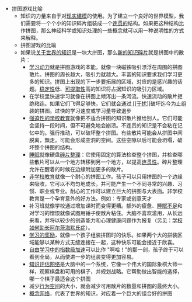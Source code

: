 - 拼图游戏比喻
    - 知识的力量来自于对[现实建模](https://supermemo.guru/wiki/Abstract_knowledge)的使用。为了建立一个良好的世界模型，我们需要将一个个小的知识碎片组装成一个[连贯的](https://supermemo.guru/wiki/Coherence)结构。如果把这种结构比作拼图，那么神经科学或知识处理的一些概念就可以用一种说明性的方式来解释。
    - 拼图游戏的比喻
    - 如果说[关于世界的知识](https://supermemo.guru/wiki/Concept_network)是一块大拼图，那么[新的知识碎片](https://supermemo.guru/wiki/Concept)就是拼图中的散片：
        - [学习动力](https://supermemo.guru/wiki/Learn_drive)就是拼图游戏的本能，就像一块磁铁吸引漂浮在周围的拼图散片。拼图的周长越大，吸引力就越大。丰富的知识要求我们学习更多的知识。拼图上出现的下一步要拓展的区域，对应的是感兴趣的话题。[稳定性](https://supermemo.guru/wiki/Stability)低、[可提取性](https://supermemo.guru/wiki/Retrievability)高的知识将占据知识的吸引力区域。
        - 在学校里快速学习就像在拼图上倾泻出一条河流。快速流动的散片拒绝粘连。如果它们飞得足够快，它们就会通过[ [[干扰]]](https://supermemo.guru/wiki/Interference)破坏迄今为止组装的拼图。过快的学习速度或学习量导致退步
        - [强迫性的学校教育](https://supermemo.guru/wiki/Coercion_in_learning)就像把不适合拼图的知识散片推给别人。它们可能会坚持一段时间，但不可避免地会崩溃。不连贯的知识是不会粘在记忆中的。强行推动，可以破坏整个拼图。有些散片可能会从拼图中间脱离，飘走。可能会形成空洞的空间。这些空隙以后可能会坍塌，破坏整个拼图的结构。
        - [睡眠](https://supermemo.guru/wiki/Science_of_sleep)就像硬盘[碎片整理](https://supermemo.guru/wiki/Memory_optimization_in_sleep)：它使用固定的算法检查整个拼图，并检查哪些散片可以从一个地方转移到另一个地方，以提高[连贯性](https://supermemo.guru/wiki/Coherence)。碎片整理允许在醒着的时候在边缘附加更多的散片。
        - [非学校教育](https://supermemo.guru/wiki/Unschooling)就像一个耐心的拼图工作。孩子可以只用拼图的一个边缘来吸收，它可以不均匀地成长，并可能产生一个不同寻常的兴趣、习惯、职业或专业。耐心的工作可以建立巨大的拼图与大表面。非学校教育是一个孕育意外的好方法。例如：专家或创意天才
        - 补习班就像学校通过增加课时而变得更糟。额外的疲惫、[睡眠不足](https://supermemo.guru/wiki/Sleep_deprivation)和对学习的憎恨就像试图用锤子使散片粘住。大脑不喜欢滥用，从长远来看，并将以较少的创造能力和心理健康问题作为报复（另见：[学校如何助长阿尔茨海默氏症](https://supermemo.guru/wiki/How_schools_can_contribute_to_Alzheimer%27s_disease)）。
        - [学习的奖励](https://supermemo.guru/wiki/Pleasure_of_learning)，就像一个孩子组装拼图时的快乐。如果两个大的拼装区域能够以某种方式无缝连接在一起，这种快乐可能会接近于欣喜。
        - [自由学习中的指数级加速](https://supermemo.guru/wiki/Exponential_acceleration_in_free_learning)可以比作 "啊哈！"的那一刻，孩子终于可以看到全局，从而使进一步的组装变得更加容易。
        - [知识评估网络](https://supermemo.guru/wiki/Knowledge_valuation_network)是大脑中的一个系统，它像一个伟大的国际象棋大师一样，观察棋盘和可用的棋子，并规划战略。它帮助做出智能的选择，哪一个棋子最适合这个拼图
        - 减少[行为空间](https://supermemo.guru/wiki/Behavioral_space)的大小，就会减少可用散片的数量和拼图的最终大小。
        - [概念网络](https://supermemo.guru/wiki/Concept_network)，代表了世界的知识，对应着一个巨大的组合好的拼图

